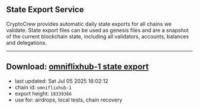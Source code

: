 ## State Export Service
CryptoCrew provides automatic daily state exports for all chains we validate. State export files can be used as genesis files and are a snapshot of the current blockchain state, including all validators, accounts, balances and delegations.

---
**Download: [omniflixhub-1 state export](https://dl-eu2.ccvalidators.com/SERVICE/omniflixhub/omniflixhub-1_export_18339366.json)**
---

- last updated: Sat Jul 05 2025 16:02:12
- chain id: `omniflixhub-1`
- export height: `18339366`
- use for: airdrops, local tests, chain recovery
